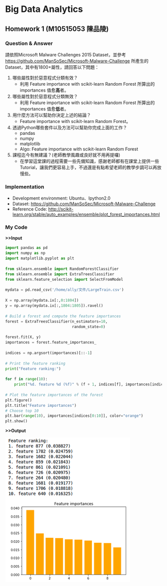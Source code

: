# Big Data Analytics
## Homework 1 (M10515053 陳品陵)
### Question & Answer
請依照Microsoft Malware Challenges 2015 Dataset，並參考 https://github.com/ManSoSec/Microsoft-Malware-Challenge 所產生的Dataset，其中有1800+屬性，請回答以下問題：
1.	哪些屬性對於惡意程式分類有效？
    - 利用 Feature importance with scikit-learn Random Forest 所算出的 importances 值愈**高**者。
2.	哪些屬性對於惡意程式分類無效？
    - 利用 Feature importance with scikit-learn Random Forest 所算出的 importances 值愈**低**者。
3.	用什麼方法可以幫助你決定上述的結論？
    - Feature importance with scikit-learn Random Forest。
4.	透過Python哪些套件以及方法可以幫助你完成上面的工作？
    - pandas
    - numpy
    - matplotlib
    - Algo: Feature importance with scikit-learn Random Forest
5.	課程迄今有無建議？(老師教學風趣或良好就不用再提囉)
    - 在學習這堂課的過程需要一些先備知識，感謝老師都有在課堂上提供一些 Tutorial，讓我們更容易上手，不過還是有點希望老師的教學步調可以再放慢些。

### Implementation
- Development environment: Ubuntu、Ipython2.0
- Dataset: https://github.com/ManSoSec/Microsoft-Malware-Challenge
- Reference Code: http://scikit-learn.org/stable/auto_examples/ensemble/plot_forest_importances.html

### My Code
**>>Input**
```  python
import pandas as pd
import numpy as np
import matplotlib.pyplot as plt

from sklearn.ensemble import RandomForestClassifier
from sklearn.ensemble import ExtraTreesClassifier
from sklearn.feature_selection import SelectFromModel

mydata = pd.read_csv('/home/ally/文件/LargeTrain.csv')

X = np.array(mydata.ix[:,0:1804])
y = np.array(mydata.ix[:,1804:1805]).ravel()

# Build a forest and compute the feature importances
forest = ExtraTreesClassifier(n_estimators=10,
                              random_state=0)

forest.fit(X, y)
importances = forest.feature_importances_

indices = np.argsort(importances)[::-1]

# Print the feature ranking
print("Feature ranking:")

for f in range(10):
    print("%d. feature %d (%f)" % (f + 1, indices[f], importances[indices[f]]))

# Plot the feature importances of the forest
plt.figure()
plt.title("Feature importances")
# Choose top 10
plt.bar(range(10), importances[indices[0:10]], color="orange")
plt.show()
```
**>>Output**

![](./img/HW1_outPut.png)
